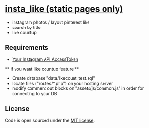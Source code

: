 # [insta_like (static pages only)](https://miri4ech.github.io/insta_like/) 

- instagram photos / layout pinterest like 
- search by title
- like countup

## Requirements

- [Your Instagram API AccessToken](https://www.instagram.com/developer/) 

** if you want like countup feature **
- Create database "data/likecount_test.sql"
- locate files ("routes/*.php") on your hosting server
- modify comment out blocks on "assets/js/common.js" in order for connecting to your DB


## License

Code is open sourced under the [MIT license](LICENSE.md).
